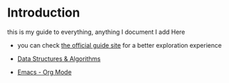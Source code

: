 
# Introduction

this is my guide to everything, anything I document I add Here
-   you can check [the official guide site](https://nyllre.github.io/guides/) for a better exploration experience

-   [Data Structures & Algorithms](./data-structs-algorithms)
-   [Emacs - Org Mode](./org/emacs-org-mode.html)

